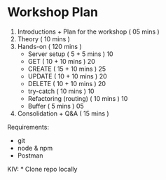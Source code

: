 # Workshop Plan

1. Introductions + Plan for the workshop                ( 05 mins )
1. Theory                                               ( 10 mins )
1. Hands-on                                             ( 120 mins )
    * Server setup                      ( 5 + 5 mins )              10
    * GET                               ( 10 + 10 mins )            20
    * CREATE                            ( 15 + 10 mins )            25
    * UPDATE                            ( 10 + 10 mins )            20
    * DELETE                            ( 10 + 10 mins )            20            
    * try-catch                         ( 10 mins )                 10
    * Refactoring (routing)             ( 10 mins )                 10
    * Buffer                            ( 5 mins )                  05
1. Consolidation + Q&A                                  ( 15 mins )

Requirements:
* git
* node & npm
* Postman
    
KIV:
    * Clone repo locally